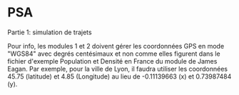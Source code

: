 PSA
===
Partie 1: simulation de trajets

Pour info, les modules 1 et 2 doivent gérer les coordonnées GPS en mode "WGS84" avec degrés centésimaux et non comme elles figurent dans le fichier d'exemple Population et Densité en France du module de James Eagan.
Par exemple, pour la ville de Lyon, il faudra utiliser les coordonnées 45.75 (latitude) et 4.85 (Longitude) au lieu de -0.11139663 (x) et 0.73987484 (y).
